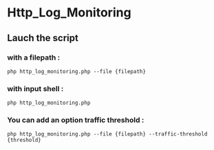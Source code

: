 # Http_Log_Monitoring

## Lauch the script
### with a filepath :
```
php http_log_monitoring.php --file {filepath}
```

### with input shell :
```
php http_log_monitoring.php
```

### You can add an option traffic threshold :
```
php http_log_monitoring.php --file {filepath} --traffic-threshold {threshold}
```
